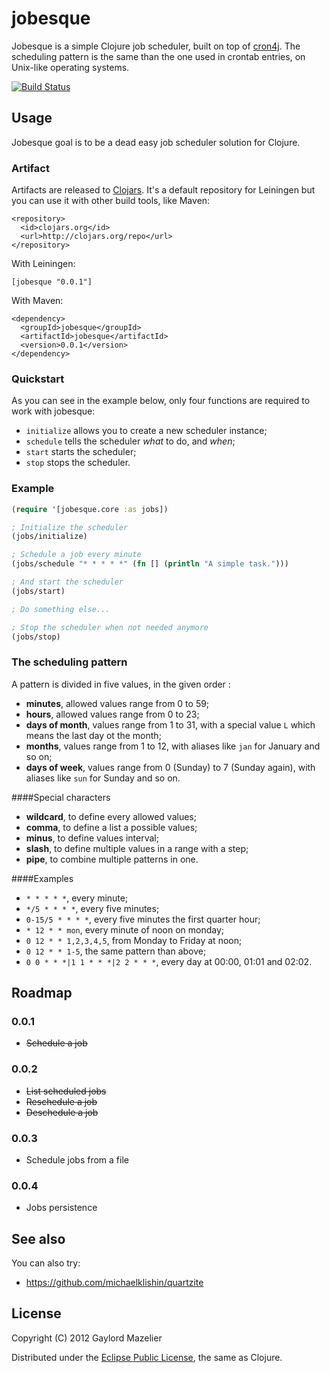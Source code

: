 # jobesque

Jobesque is a simple Clojure job scheduler, built on top of [cron4j](http://www.sauronsoftware.it/projects/cron4j). The
scheduling pattern is the same than the one used in crontab entries, on Unix-like operating systems.

[![Build Status](https://secure.travis-ci.org/gmazelier/jobesque.png)](https://secure.travis-ci.org/gmazelier/jobesque.png)

## Usage

Jobesque goal is to be a dead easy job scheduler solution for Clojure.

### Artifact

Artifacts are released to [Clojars](https://clojars.org/jobesque). It's a default repository for Leiningen but you can
use it with other build tools, like Maven:

    <repository>
      <id>clojars.org</id>
      <url>http://clojars.org/repo</url>
    </repository>

With Leiningen:

    [jobesque "0.0.1"]

With Maven:

    <dependency>
      <groupId>jobesque</groupId>
      <artifactId>jobesque</artifactId>
      <version>0.0.1</version>
    </dependency>

### Quickstart

As you can see in the example below, only four functions are required to work with jobesque:

+ `initialize` allows you to create a new scheduler instance;
+ `schedule` tells the scheduler *what* to do, and *when*;
+ `start` starts the scheduler;
+ `stop` stops the scheduler.

### Example

```clojure
(require '[jobesque.core :as jobs])

; Initialize the scheduler
(jobs/initialize)

; Schedule a job every minute
(jobs/schedule "* * * * *" (fn [] (println "A simple task.")))

; And start the scheduler
(jobs/start)

; Do something else...

; Stop the scheduler when not needed anymore
(jobs/stop)
```

### The scheduling pattern

A pattern is divided in five values, in the given order :

+ **minutes**, allowed values range from 0 to 59;
+ **hours**, allowed values range from 0 to 23;
+ **days of month**, values range from 1 to 31, with a special value `L` which means the last day ot the month;
+ **months**, values range from 1 to 12, with aliases like `jan` for January and so on;
+ **days of week**, values range from 0 (Sunday) to 7 (Sunday again), with aliases like `sun` for Sunday and so on.

####Special characters

+ **wildcard**, to define every allowed values;
+ **comma**, to define a list a possible values;
+ **minus**, to define values interval;
+ **slash**, to define multiple values in a range with a step;
+ **pipe**, to combine multiple patterns in one.

####Examples

+ `* * * * *`, every minute;
+ `*/5 * * * *`, every five minutes;
+ `0-15/5 * * * *`, every five minutes the first quarter hour;
+ `* 12 * * mon`, every minute of noon on monday;
+ `0 12 * * 1,2,3,4,5`, from Monday to Friday at noon;
+ `0 12 * * 1-5`, the same pattern than above;
+ `0 0 * * *|1 1 * * *|2 2 * * *`, every day at 00:00, 01:01 and 02:02.

## Roadmap

### 0.0.1
+ ~~Schedule a job~~

### 0.0.2
+ ~~List scheduled jobs~~
+ ~~Reschedule a job~~
+ ~~Deschedule a job~~

### 0.0.3
+ Schedule jobs from a file

### 0.0.4
+ Jobs persistence

## See also

You can also try:

+ https://github.com/michaelklishin/quartzite

## License

Copyright (C) 2012 Gaylord Mazelier

Distributed under the [Eclipse Public License](http://www.eclipse.org/legal/epl-v10.html), the same as Clojure.
